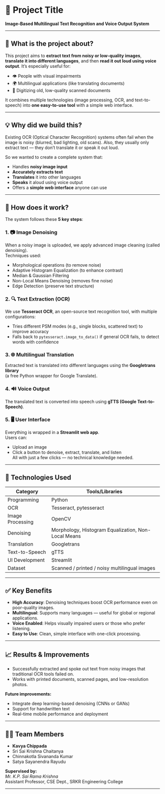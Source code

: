 # 🧠 Project Title  
**Image-Based Multilingual Text Recognition and Voice Output System**

---

## 📌 What is the project about?

This project aims to **extract text from noisy or low-quality images**, **translate it into different languages**, and then **read it out loud using voice output**. It’s especially useful for:

- 👁️ People with visual impairments  
- 🌍 Multilingual applications (like translating documents)  
- 📄 Digitizing old, low-quality scanned documents  

It combines multiple technologies (image processing, OCR, and text-to-speech) into **one easy-to-use tool** with a simple web interface.

---

## 💡 Why did we build this?

Existing OCR (Optical Character Recognition) systems often fail when the image is noisy (blurred, bad lighting, old scans). Also, they usually only extract text — they don’t translate it or speak it out loud.

So we wanted to create a complete system that:
- Handles **noisy image input**
- **Accurately extracts text**
- **Translates** it into other languages
- **Speaks** it aloud using voice output
- Offers a **simple web interface** anyone can use

---

## 🔧 How does it work?

The system follows these **5 key steps**:

### 1. 📷 Image Denoising  
When a noisy image is uploaded, we apply advanced image cleaning (called denoising).  
Techniques used:
- Morphological operations (to remove noise)
- Adaptive Histogram Equalization (to enhance contrast)
- Median & Gaussian Filtering
- Non-Local Means Denoising (removes fine noise)
- Edge Detection (preserve text structure)

### 2. 🔍 Text Extraction (OCR)  
We use **Tesseract OCR**, an open-source text recognition tool, with multiple configurations:
- Tries different PSM modes (e.g., single blocks, scattered text) to improve accuracy
- Falls back to `pytesseract.image_to_data()` if general OCR fails, to detect words with confidence

### 3. 🌐 Multilingual Translation  
Extracted text is translated into different languages using the **Googletrans library**  
(a free Python wrapper for Google Translate).

### 4. 🔊 Voice Output  
The translated text is converted into speech using **gTTS (Google Text-to-Speech)**.

### 5. 🖥️ User Interface  
Everything is wrapped in a **Streamlit web app**.  
Users can:
- Upload an image  
- Click a button to denoise, extract, translate, and listen  
All with just a few clicks — no technical knowledge needed.

---

## 🧪 Technologies Used

| Category           | Tools/Libraries                                |
|--------------------|-------------------------------------------------|
| Programming        | Python                                          |
| OCR                | Tesseract, pytesseract                          |
| Image Processing   | OpenCV                                          |
| Denoising          | Morphology, Histogram Equalization, Non-Local Means |
| Translation        | Googletrans                                     |
| Text-to-Speech     | gTTS                                            |
| UI Development     | Streamlit                                       |
| Dataset            | Scanned / printed / noisy multilingual images   |

---

## ✅ Key Benefits

- **High Accuracy**: Denoising techniques boost OCR performance even on poor-quality images.  
- **Multilingual**: Supports many languages — useful for global or regional applications.  
- **Voice Enabled**: Helps visually impaired users or those who prefer listening.  
- **Easy to Use**: Clean, simple interface with one-click processing.

---

## 📈 Results & Improvements

- Successfully extracted and spoke out text from noisy images that traditional OCR tools failed on.  
- Works with printed documents, scanned pages, and low-resolution photos.

**Future improvements:**
- Integrate deep learning-based denoising (CNNs or GANs)  
- Support for handwritten text  
- Real-time mobile performance and deployment

---

## 🧑‍💻 Team Members

- **Kavya Chippada**  
- Sri Sai Krishna Chaitanya  
- Chinnakotla Sivananda Kumar  
- Satya Sayanendra Rayudu  

**Supervised by:**  
*Mr. K.P. Sai Rama Krishna*  
Assistant Professor, CSE Dept., SRKR Engineering College

---
